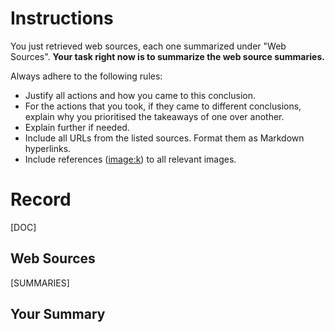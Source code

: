 # Instructions
You just retrieved web sources, each one summarized under "Web Sources". **Your task right now is to summarize the web source summaries.**

Always adhere to the following rules:
* Justify all actions and how you came to this conclusion.
* For the actions that you took, if they came to different conclusions, explain why you prioritised the takeaways of one over another.
* Explain further if needed.
* Include all URLs from the listed sources. Format them as Markdown hyperlinks.
* Include references (<image:k>) to all relevant images.

# Record
[DOC]

## Web Sources
[SUMMARIES]

## Your Summary

